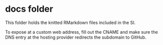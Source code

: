 # docs folder

This folder holds the knitted RMarkdown files included in the SI.

To expose at a custom web address, fill out the CNAME and make sure the DNS entry at the hosting provider redirects the subdomain to GitHub. 